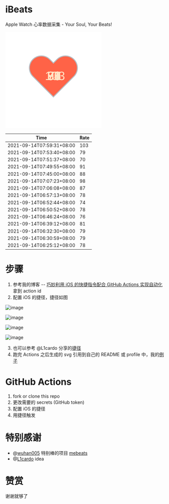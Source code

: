 # iBeats
Apple Watch 心率数据采集 - Your Soul, Your Beats!

![](./files/heart.svg)

<!--START_SECTION:my_heart_rate-->
| Time | Rate | 
 | ---- | ---- | 
| 2021-09-14T07:59:31+08:00 | 103 |
| 2021-09-14T07:53:40+08:00 | 79 |
| 2021-09-14T07:51:37+08:00 | 70 |
| 2021-09-14T07:49:55+08:00 | 91 |
| 2021-09-14T07:45:00+08:00 | 88 |
| 2021-09-14T07:07:23+08:00 | 98 |
| 2021-09-14T07:06:08+08:00 | 87 |
| 2021-09-14T06:57:13+08:00 | 78 |
| 2021-09-14T06:52:44+08:00 | 74 |
| 2021-09-14T06:50:52+08:00 | 78 |
| 2021-09-14T06:46:24+08:00 | 76 |
| 2021-09-14T06:39:12+08:00 | 81 |
| 2021-09-14T06:32:30+08:00 | 79 |
| 2021-09-14T06:30:59+08:00 | 79 |
| 2021-09-14T06:25:12+08:00 | 78 |

<!--END_SECTION:my_heart_rate-->

# 步骤
1. 参考我的博客 -- [巧妙利用 iOS 的快捷指令配合 GitHub Actions 实现自动化](https://github.com/yihong0618/gitblog/issues/198) 拿到 action id
2. 配置 iOS 的捷径，捷径如图

![image](https://user-images.githubusercontent.com/15976103/122154218-0db0b480-ce97-11eb-93bb-5aec07c558dc.png)

![image](https://user-images.githubusercontent.com/15976103/122154236-186b4980-ce97-11eb-8e4b-70551a0391ae.png)

![image](https://user-images.githubusercontent.com/15976103/122154268-2d47dd00-ce97-11eb-902e-3acf292265a9.png)

![image](https://user-images.githubusercontent.com/15976103/122174055-fa144680-ceb4-11eb-9be2-3eb83cd516f7.png)

3. 也可以参考 @L1cardo 分享的[捷径](https://www.icloud.com/shortcuts/6ab6047b459c41ad822ad6b94b1c03d4)
4. 跑完 Actions 之后生成的 svg 引用到自己的 README 或 profile 中，我的[例子](https://github.com/yihong0618) 

# GitHub Actions

1. fork or clone this repo
2. 更改需要的 secrets (GitHub token)
3. 配置 iOS 的捷径
4. 用捷径触发

# 特别感谢
- @[wuhan005](https://github.com/wuhan005) 特别棒的项目 [mebeats](https://github.com/wuhan005/mebeats)
- @[L1cardo](https://github.com/L1cardo) idea

# 赞赏
谢谢就够了
